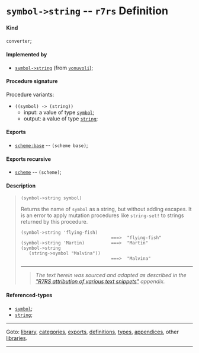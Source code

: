 

<a id='definition__r7rs__symbol-_3e_string'></a>

# `symbol->string` -- `r7rs` Definition


<a id='definition__r7rs__symbol-_3e_string__kind'></a>

#### Kind

`converter`;


<a id='definition__r7rs__symbol-_3e_string__implemented-by'></a>

#### Implemented by

 * [`symbol->string`](../../vonuvoli/definitions/symbol-_3e_string.md#definition__vonuvoli__symbol-_3e_string) (from [`vonuvoli`](../../vonuvoli/_index.md#library__vonuvoli));


<a id='definition__r7rs__symbol-_3e_string__procedure-signature'></a>

#### Procedure signature

Procedure variants:
 * `((symbol) -> (string))`
   * input: a value of type [`symbol`](../../r7rs/types/symbol.md#type__r7rs__symbol);
   * output: a value of type [`string`](../../r7rs/types/string.md#type__r7rs__string);


<a id='definition__r7rs__symbol-_3e_string__exports'></a>

#### Exports

 * [`scheme:base`](../../r7rs/exports/scheme_3a_base.md#export__r7rs__scheme_3a_base) -- `(scheme base)`;


<a id='definition__r7rs__symbol-_3e_string__exports-recursive'></a>

#### Exports recursive

 * [`scheme`](../../r7rs/exports/scheme.md#export__r7rs__scheme) -- `(scheme)`;


<a id='definition__r7rs__symbol-_3e_string__description'></a>

#### Description

> ````
> (symbol->string symbol)
> ````
> 
> 
> Returns the name of `symbol` as a string, but without adding escapes.
> It is an error
> to apply mutation procedures like `string-set!` to strings returned
> by this procedure.
> 
> ````
> (symbol->string 'flying-fish)
>                                   ===>  "flying-fish"
> (symbol->string 'Martin)          ===>  "Martin"
> (symbol->string
>    (string->symbol "Malvina"))
>                                   ===>  "Malvina"
> ````
> 
> 
> ----
> > *The text herein was sourced and adapted as described in the ["R7RS attribution of various text snippets"](../../r7rs/appendices/attribution.md#appendix__r7rs__attribution) appendix.*


<a id='definition__r7rs__symbol-_3e_string__referenced-types'></a>

#### Referenced-types

 * [`symbol`](../../r7rs/types/symbol.md#type__r7rs__symbol);
 * [`string`](../../r7rs/types/string.md#type__r7rs__string);

----

Goto: [library](../../r7rs/_index.md#library__r7rs), [categories](../../r7rs/categories/_index.md#toc__r7rs__categories), [exports](../../r7rs/exports/_index.md#toc__r7rs__exports), [definitions](../../r7rs/definitions/_index.md#toc__r7rs__definitions), [types](../../r7rs/types/_index.md#toc__r7rs__types), [appendices](../../r7rs/appendices/_index.md#toc__r7rs__appendices), other [libraries](../../_libraries.md#toc__libraries).

----

